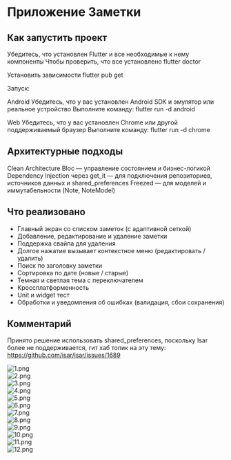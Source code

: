 # Приложение Заметки
## Как запустить проект

Убедитесь, что установлен Flutter и все необходимые к нему компоненты
Чтобы проверить, что все установлено
flutter doctor

Установить зависимости
flutter pub get

Запуск:

Android
Убедитесь, что у вас установлен Android SDK и эмулятор или реальное устройство
Выполните команду:
flutter run -d android

Web
Убедитесь, что у вас установлен Chrome или другой поддерживаемый браузер
Выполните команду:
flutter run -d chrome

## Архитектурные подходы
Clean Architecture
Bloc — управление состоянием и бизнес-логикой
Dependency Injection через get_it — для подключения репозиториев, источников данных и shared_preferences
Freezed — для моделей и иммутабельности (Note, NoteModel)

## Что реализовано
- Главный экран со списком заметок (с адаптивной сеткой)
- Добавление, редактирование и удаление заметки
- Поддержка свайпа для удаления
- Долгое нажатие вызывает контекстное меню (редактировать / удалить)
- Поиск по заголовку заметки
- Сортировка по дате (новые / старые)
- Темная и светлая тема с переключателем
- Кроссплатформенность
- Unit и widget тест
- Обработки и уведомления об ошибках (валидация, сбои сохранения)

## Комментарий
Принято решение использовать shared_preferences, поскольку Isar более не поддерживается, гит хаб топик на эту тему: https://github.com/isar/isar/issues/1689

![1.png](images/1.png)  
![2.png](images/2.png)  
![3.png](images/3.png)  
![4.png](images/4.png)  
![5.png](images/5.png)  
![6.png](images/6.png)  
![7.png](images/7.png)  
![8.png](images/8.png)  
![9.png](images/9.png)  
![10.png](images/10.png)  
![11.png](images/11.png)  
![12.png](images/12.png)
